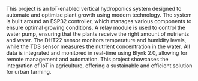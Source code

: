 This project is an IoT-enabled vertical hydroponics system designed to automate and optimize plant growth using modern technology. The system is built around an ESP32 controller, which manages various components to ensure optimal growing conditions. A relay module is used to control the water pump, ensuring that the plants receive the right amount of nutrients and water. The DHT22 sensor monitors temperature and humidity levels, while the TDS sensor measures the nutrient concentration in the water. All data is integrated and monitored in real-time using Blynk 2.0, allowing for remote management and automation. This project showcases the integration of IoT in agriculture, offering a sustainable and efficient solution for urban farming.
